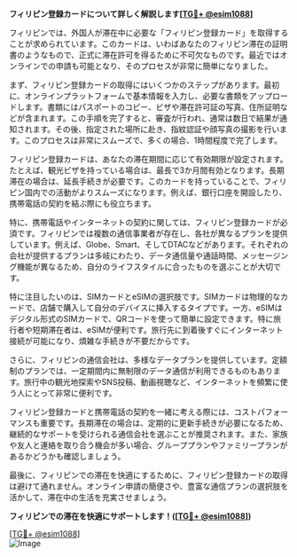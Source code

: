 **フィリピン登録カードについて詳しく解説します[[TG💪+ @esim1088](https://t.me/s/esim1088)]**

フィリピンでは、外国人が滞在中に必要な「フィリピン登録カード」を取得することが求められています。このカードは、いわばあなたのフィリピン滞在の証明書のようなもので、正式に滞在許可を得るために不可欠なものです。最近ではオンラインでの申請も可能となり、そのプロセスが非常に簡単になりました。

まず、フィリピン登録カードの取得にはいくつかのステップがあります。最初に、オンラインプラットフォームで基本情報を入力し、必要な書類をアップロードします。書類にはパスポートのコピー、ビザや滞在許可証の写真、住所証明などが含まれます。この手順を完了すると、審査が行われ、通常は数日で結果が通知されます。その後、指定された場所に赴き、指紋認証や顔写真の撮影を行います。このプロセスは非常にスムーズで、多くの場合、1時間程度で完了します。

フィリピン登録カードは、あなたの滞在期間に応じて有効期限が設定されます。たとえば、観光ビザを持っている場合は、最長で3か月間有効となります。長期滞在の場合は、延長手続きが必要です。このカードを持っていることで、フィリピン国内での活動がよりスムーズになります。例えば、銀行口座を開設したり、携帯電話の契約を結ぶ際にも役立ちます。

特に、携帯電話やインターネットの契約に関しては、フィリピン登録カードが必須です。フィリピンでは複数の通信事業者が存在し、各社が異なるプランを提供しています。例えば、Globe、Smart、そしてDTACなどがあります。それぞれの会社が提供するプランは多岐にわたり、データ通信量や通話時間、メッセージング機能が異なるため、自分のライフスタイルに合ったものを選ぶことが大切です。

特に注目したいのは、SIMカードとeSIMの選択肢です。SIMカードは物理的なカードで、店舗で購入して自分のデバイスに挿入するタイプです。一方、eSIMはデジタル形式のSIMカードで、QRコードを使って簡単に設定できます。特に旅行者や短期滞在者は、eSIMが便利です。旅行先に到着後すぐにインターネット接続が可能になり、煩雑な手続きが不要だからです。

さらに、フィリピンの通信会社は、多様なデータプランを提供しています。定額制のプランでは、一定期間内に無制限のデータ通信が利用できるものもあります。旅行中の観光地探索やSNS投稿、動画視聴など、インターネットを頻繁に使う人にとって非常に便利です。

フィリピン登録カードと携帯電話の契約を一緒に考える際には、コストパフォーマンスも重要です。長期滞在の場合は、定期的に更新手続きが必要になるため、継続的なサポートを受けられる通信会社を選ぶことが推奨されます。また、家族や友人と連絡を取り合う機会が多い場合、グループプランやファミリープランがあるかどうかも確認しましょう。

最後に、フィリピンでの滞在を快適にするために、フィリピン登録カードの取得は避けて通れません。オンライン申請の簡便さや、豊富な通信プランの選択肢を活かして、滞在中の生活を充実させましょう。

**フィリピンでの滞在を快適にサポートします！([[TG💪+ @esim1088](https://t.me/s/esim1088)])**

[[TG💪+ @esim1088](https://t.me/s/esim1088)]  
![Image](https://i.postimg.cc/Y0z9fWf4/image.png)